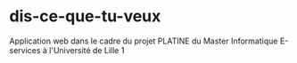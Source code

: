 # dis-ce-que-tu-veux
Application web dans le cadre du projet PLATINE du Master Informatique E-services à l'Université de Lille 1

